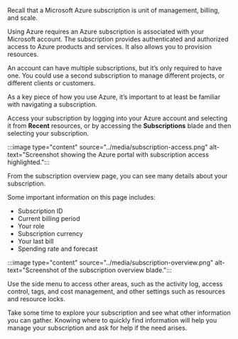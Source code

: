 Recall that a Microsoft Azure subscription is unit of management, billing, and scale.

Using Azure requires an Azure subscription is associated with your Microsoft account. The subscription provides authenticated and authorized access to Azure products and services. It also allows you to provision resources.

An account can have multiple subscriptions, but it’s only required to have one. You could use a second subscription to manage different projects, or different clients or customers.

As a key piece of how you use Azure, it’s important to at least be familiar with navigating a subscription.

Access your subscription by logging into your Azure account and selecting it from **Recent** resources, or by accessing the **Subscriptions** blade and then selecting your subscription.

:::image type="content" source="../media/subscription-access.png" alt-text="Screenshot showing the Azure portal with subscription access highlighted.":::

From the subscription overview page, you can see many details about your subscription. 

Some important information on this page includes:
* Subscription ID
* Current billing period
* Your role
* Subscription currency
* Your last bill
* Spending rate and forecast

:::image type="content" source="../media/subscription-overview.png" alt-text="Screenshot of the subscription overview blade.":::

Use the side menu to access other areas, such as the activity log, access control, tags, and cost management, and other settings such as resources and resource locks.

Take some time to explore your subscription and see what other information you can gather. Knowing where to quickly find information will help you manage your subscription and ask for help if the need arises.